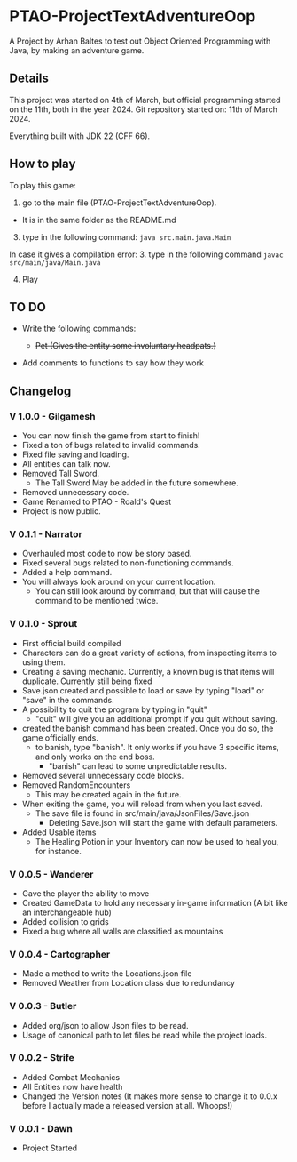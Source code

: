 # PTAO-ProjectTextAdventureOop
A Project by Arhan Baltes to test out Object Oriented Programming with Java, by making an adventure game.

## Details

This project was started on 4th of March, but official programming started on the 11th, both in the year 2024.
Git repository started on: 11th of March 2024.

Everything built with JDK 22 (CFF 66).

## How to play

To play this game:
1. go to the main file (PTAO-ProjectTextAdventureOop).
 - It is in the same folder as the README.md
3. type in the following command: `java src.main.java.Main`

In case it gives a compilation error:
3. type in the following command `javac src/main/java/Main.java`

4. Play

## TO DO

- Write the following commands:
    - ~~Pet (Gives the entity some involuntary headpats.)~~

- Add comments to functions to say how they work

## Changelog

### V 1.0.0 - Gilgamesh
 - You can now finish the game from start to finish!
 - Fixed a ton of bugs related to invalid commands.
 - Fixed file saving and loading.
 - All entities can talk now.
 - Removed Tall Sword.
    - The Tall Sword May be added in the future somewhere.
 - Removed unnecessary code.
 - Game Renamed to PTAO - Roald's Quest
 - Project is now public.

### V 0.1.1 - Narrator
 - Overhauled most code to now be story based.
 - Fixed several bugs related to non-functioning commands.
 - Added a help command.
 - You will always look around on your current location.
    - You can still look around by command, but that will cause the command to be mentioned twice.

### V 0.1.0 - Sprout
 - First official build compiled
 - Characters can do a great variety of actions, from inspecting items to using them.
 - Creating a saving mechanic. Currently, a known bug is that items will duplicate. Currently still being fixed
 - Save.json created and possible to load or save by typing "load" or "save" in the commands.
 - A possibility to quit the program by typing in "quit"
    - "quit" will give you an additional prompt if you quit without saving.
 - created the banish command has been created. Once you do so, the game officially ends.
    - to banish, type "banish". It only works if you have 3 specific items, and only works on the end boss.
        - "banish" can lead to some unpredictable results.
 - Removed several unnecessary code blocks.
 - Removed RandomEncounters
    - This may be created again in the future. 
 - When exiting the game, you will reload from when you last saved.
    - The save file is found in src/main/java/JsonFiles/Save.json
        - Deleting Save.json will start the game with default parameters.
 - Added Usable items
    - The Healing Potion in your Inventory can now be used to heal you, for instance.

### V 0.0.5 - Wanderer
 - Gave the player the ability to move
 - Created GameData to hold any necessary in-game information (A bit like an interchangeable hub)
 - Added collision to grids
 - Fixed a bug where all walls are classified as mountains

### V 0.0.4 - Cartographer
 - Made a method to write the Locations.json file
 - Removed Weather from Location class due to redundancy

### V 0.0.3 - Butler
 - Added org/json to allow Json files to be read.
 - Usage of canonical path to let files be read while the project loads.

### V 0.0.2 - Strife
 - Added Combat Mechanics
 - All Entities now have health
 - Changed the Version notes (It makes more sense to change it to 0.0.x before I actually made a released version at all. Whoops!)

### V 0.0.1 - Dawn
 - Project Started
